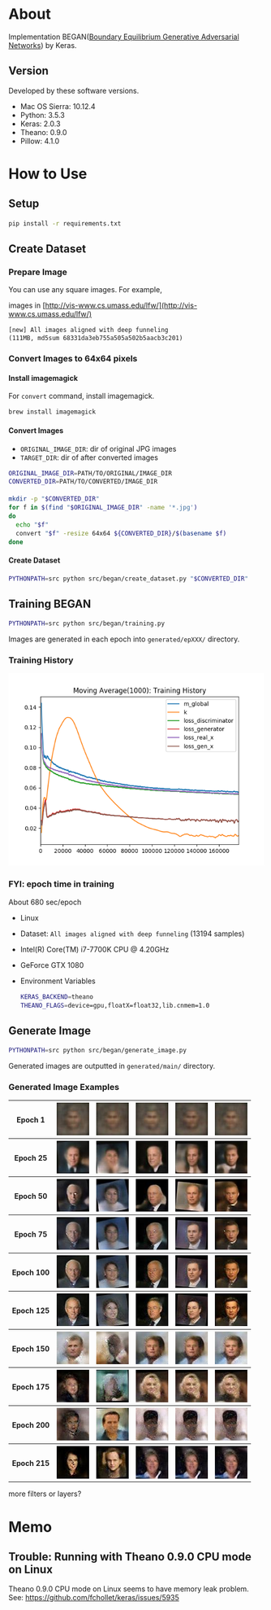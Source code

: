 About
=====

Implementation BEGAN([Boundary Equilibrium Generative Adversarial Networks](https://arxiv.org/pdf/1703.10717.pdf)) by Keras.

Version
-------
Developed by these software versions.

* Mac OS Sierra: 10.12.4
* Python: 3.5.3
* Keras: 2.0.3
* Theano: 0.9.0
* Pillow: 4.1.0


How to Use
=======

Setup
--------

```bash
pip install -r requirements.txt
```

Create Dataset
------------

### Prepare Image
You can use any square images.
For example, 

images in [http://vis-www.cs.umass.edu/lfw/](http://vis-www.cs.umass.edu/lfw/)  

```text
[new] All images aligned with deep funneling 
(111MB, md5sum 68331da3eb755a505a502b5aacb3c201)
```

### Convert Images to 64x64 pixels

#### Install imagemagick
For `convert` command, install imagemagick.

```bash
brew install imagemagick
```

#### Convert Images
* `ORIGINAL_IMAGE_DIR`: dir of original JPG images
* `TARGET_DIR`: dir of after converted images

```bash
ORIGINAL_IMAGE_DIR=PATH/TO/ORIGINAL/IMAGE_DIR
CONVERTED_DIR=PATH/TO/CONVERTED/IMAGE_DIR

mkdir -p "$CONVERTED_DIR"
for f in $(find "$ORIGINAL_IMAGE_DIR" -name '*.jpg')
do
  echo "$f"
  convert "$f" -resize 64x64 ${CONVERTED_DIR}/$(basename $f)
done
```

#### Create Dataset

```bash
PYTHONPATH=src python src/began/create_dataset.py "$CONVERTED_DIR"
```

Training BEGAN
--------------

```bash
PYTHONPATH=src python src/began/training.py
```

Images are generated in each epoch into `generated/epXXX/` directory.

### Training History

<img src="example/v1/training.png">

### FYI: epoch time in training

About 680 sec/epoch

* Linux
* Dataset: `All images aligned with deep funneling` (13194 samples)
* Intel(R) Core(TM) i7-7700K CPU @ 4.20GHz
* GeForce GTX 1080
* Environment Variables

  ```bash
  KERAS_BACKEND=theano
  THEANO_FLAGS=device=gpu,floatX=float32,lib.cnmem=1.0
  ```

Generate Image
---------------

```bash
PYTHONPATH=src python src/began/generate_image.py
```

Generated images are outputted in `generated/main/` directory.

### Generated Image Examples

<table>
<tr>
  <th>Epoch 1</th>
  <th><img src="example/v1/ep001/gen_000.jpg"></th>
  <th><img src="example/v1/ep001/gen_001.jpg"></th>
  <th><img src="example/v1/ep001/gen_002.jpg"></th>
  <th><img src="example/v1/ep001/gen_003.jpg"></th>
  <th><img src="example/v1/ep001/gen_004.jpg"></th>
</tr>
<tr>
  <th>Epoch 25</th>
  <th><img src="example/v1/ep025/gen_000.jpg"></th>
  <th><img src="example/v1/ep025/gen_001.jpg"></th>
  <th><img src="example/v1/ep025/gen_002.jpg"></th>
  <th><img src="example/v1/ep025/gen_003.jpg"></th>
  <th><img src="example/v1/ep025/gen_004.jpg"></th>
</tr>
<tr>
  <th>Epoch 50</th>
  <th><img src="example/v1/ep050/gen_000.jpg"></th>
  <th><img src="example/v1/ep050/gen_001.jpg"></th>
  <th><img src="example/v1/ep050/gen_002.jpg"></th>
  <th><img src="example/v1/ep050/gen_003.jpg"></th>
  <th><img src="example/v1/ep050/gen_004.jpg"></th>
</tr>
<tr>
  <th>Epoch 75</th>
  <th><img src="example/v1/ep075/gen_000.jpg"></th>
  <th><img src="example/v1/ep075/gen_001.jpg"></th>
  <th><img src="example/v1/ep075/gen_002.jpg"></th>
  <th><img src="example/v1/ep075/gen_003.jpg"></th>
  <th><img src="example/v1/ep075/gen_004.jpg"></th>
</tr>
<tr>
  <th>Epoch 100</th>
  <th><img src="example/v1/ep100/gen_000.jpg"></th>
  <th><img src="example/v1/ep100/gen_001.jpg"></th>
  <th><img src="example/v1/ep100/gen_002.jpg"></th>
  <th><img src="example/v1/ep100/gen_003.jpg"></th>
  <th><img src="example/v1/ep100/gen_004.jpg"></th>
</tr>
<tr>
  <th>Epoch 125</th>
  <th><img src="example/v1/ep125/gen_000.jpg"></th>
  <th><img src="example/v1/ep125/gen_001.jpg"></th>
  <th><img src="example/v1/ep125/gen_002.jpg"></th>
  <th><img src="example/v1/ep125/gen_003.jpg"></th>
  <th><img src="example/v1/ep125/gen_004.jpg"></th>
</tr>
<tr>
  <th>Epoch 150</th>
  <th><img src="example/v1/ep150/gen_000.jpg"></th>
  <th><img src="example/v1/ep150/gen_001.jpg"></th>
  <th><img src="example/v1/ep150/gen_002.jpg"></th>
  <th><img src="example/v1/ep150/gen_003.jpg"></th>
  <th><img src="example/v1/ep150/gen_004.jpg"></th>
</tr>
<tr>
  <th>Epoch 175</th>
  <th><img src="example/v1/ep175/gen_000.jpg"></th>
  <th><img src="example/v1/ep175/gen_001.jpg"></th>
  <th><img src="example/v1/ep175/gen_002.jpg"></th>
  <th><img src="example/v1/ep175/gen_003.jpg"></th>
  <th><img src="example/v1/ep175/gen_004.jpg"></th>
</tr>
<tr>
  <th>Epoch 200</th>
  <th><img src="example/v1/ep200/gen_000.jpg"></th>
  <th><img src="example/v1/ep200/gen_001.jpg"></th>
  <th><img src="example/v1/ep200/gen_002.jpg"></th>
  <th><img src="example/v1/ep200/gen_003.jpg"></th>
  <th><img src="example/v1/ep200/gen_004.jpg"></th>
</tr>
<tr>
  <th>Epoch 215</th>
  <th><img src="example/v1/ep215/gen_000.jpg"></th>
  <th><img src="example/v1/ep215/gen_001.jpg"></th>
  <th><img src="example/v1/ep215/gen_002.jpg"></th>
  <th><img src="example/v1/ep215/gen_003.jpg"></th>
  <th><img src="example/v1/ep215/gen_004.jpg"></th>
</tr>
</table>

more filters or layers?


Memo
========

Trouble: Running with Theano 0.9.0 CPU mode on Linux
-------------
Theano 0.9.0 CPU mode on Linux seems to have memory leak problem.
See: https://github.com/fchollet/keras/issues/5935



